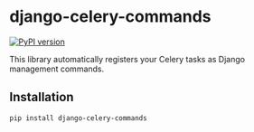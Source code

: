 # django-celery-commands

[![PyPI version](https://badge.fury.io/py/django-celery-commands.svg)](https://badge.fury.io/py/django-celery-commands)

This library automatically registers your Celery tasks as Django management commands.

## Installation

```bash
pip install django-celery-commands
